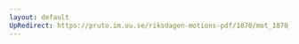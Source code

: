 ```yaml
---
layout: default
UpRedirect: https://pruto.im.uu.se/riksdagen-motions-pdf/1870/mot_1870__ak__198/mot_1870__ak__198-002.pdf
---
```

